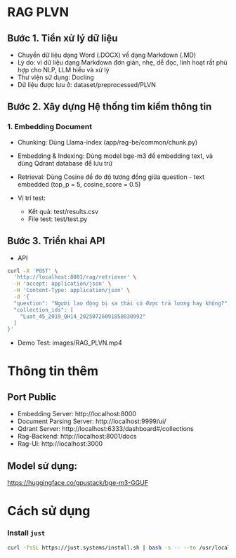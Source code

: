 # RAG PLVN

## Bước 1. Tiền xử lý dữ liệu
- Chuyển dữ liệu dạng Word (.DOCX) về dạng Markdown (.MD)
- Lý do: vì dữ liệu dạng Markdown đơn giản, nhẹ, dễ đọc, linh hoạt rất phù hợp cho NLP, LLM hiểu và xử lý
- Thư viện sử dụng: Docling
- Dữ liệu được lưu ở: dataset/preprocessed/PLVN

## Bước 2. Xây dựng Hệ thống tim kiếm thông tin
### 1. Embedding Document
- Chunking: Dùng Llama-index (app/rag-be/common/chunk.py)
- Embedding & Indexing: Dùng model bge-m3 để embedding text, và dùng Qdrant database để lưu trữ
- Retrieval: Dùng Cosine để đo độ tương đồng giữa question - text embedded (top_p = 5, cosine_score = 0.5)

- Vị trí test:
    - Kết quả: test/results.csv
    - File test: test/test.py

## Bước 3. Triển khai API 

- API

```bash
curl -X 'POST' \
  'http://localhost:8001/rag/retriever' \
  -H 'accept: application/json' \
  -H 'Content-Type: application/json' \
  -d '{
  "question": "Người lao động bị sa thải có được trả lương hay không?",
  "collection_ids": [
    "Luat_45_2019_QH14_20250726091858830992"
  ]
}'
```
- Demo Test: images/RAG_PLVN.mp4


# Thông tin thêm
## Port Public
- Embedding Server: http://localhost:8000
- Document Parsing Server: http://localhost:9999/ui/
- Qdrant Server: http://localhost:6333/dashboard#/collections
- Rag-Backend: http://localhost:8001/docs
- Rag-UI: http://localhost:3000

## Model sử dụng:
https://huggingface.co/gpustack/bge-m3-GGUF


# Cách sử dụng

### Install `just`
```bash
curl -fsSL https://just.systems/install.sh | bash -s -- --to /usr/local/bin
```

